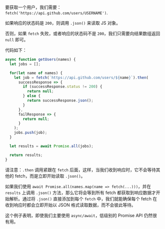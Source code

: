 
要获取一个用户，我们需要：`fetch('https://api.github.com/users/USERNAME')`.

如果响应的状态码是 `200`，则调用 `.json()` 来读取 JS 对象。

否则，如果 `fetch` 失败，或者响应的状态码不是 `200`，我们只需要向结果数组返回 `null` 即可。

代码如下：

```js demo
async function getUsers(names) {
  let jobs = [];

  for(let name of names) {
    let job = fetch(`https://api.github.com/users/${name}`).then(
      successResponse => {
        if (successResponse.status != 200) {
          return null;
        } else {
          return successResponse.json();
        }
      },
      failResponse => {
        return null;
      }
    );
    jobs.push(job);
  }

  let results = await Promise.all(jobs);

  return results;
}
```

请注意：`.then` 调用紧跟在 `fetch` 后面，这样，当我们收到响应时，它不会等待其他的 fetch，而是立即开始读取 `.json()`。

如果我们使用 `await Promise.all(names.map(name => fetch(...)))`，并在 `results` 上调用 `.json()` 方法，那么它将会等到所有 fetch 都获取到响应数据才开始解析。通过将 `.json()` 直接添加到每个 `fetch` 中，我们就能确保每个 fetch 在收到响应时都会立即开始以 JSON 格式读取数据，而不会彼此等待。

这个例子表明，即使我们主要使用 `async/await`，低级别的 Promise API 仍然很有用。
